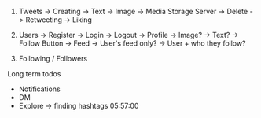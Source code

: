 1. Tweets
   -> Creating
   -> Text
   -> Image -> Media Storage Server
   -> Delete
   -> Retweeting
   -> Liking

2. Users
   -> Register
   -> Login
   -> Logout
   -> Profile
   -> Image?
   -> Text?
   -> Follow Button
   -> Feed
   -> User's feed only?
   -> User + who they follow?

3. Following / Followers

Long term todos

- Notifications
- DM
- Explore -> finding hashtags
  05:57:00
